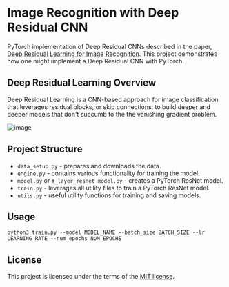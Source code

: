# Image Recognition with Deep Residual CNN
PyTorch implementation of Deep Residual CNNs described in the paper, [Deep Residual Learning for Image Recognition](https://arxiv.org/abs/1512.03385). This project demonstrates how one might implement a Deep Residual CNN with PyTorch.

## Deep Residual Learning Overview
Deep Residual Learning is a CNN-based approach for image classification that leverages residual blocks, or skip connections, to build deeper and deeper models that don't  succumb to the the vanishing gradient problem. 

![image](https://user-images.githubusercontent.com/51813928/218296774-9b6bc569-f8e3-4f05-86c8-07e0fd835cfe.png)


## Project Structure
* `data_setup.py` - prepares and downloads the data.
* `engine.py` - contains various functionality for training the model.
* `model.py` or `#_layer_resnet_model.py` - creates a PyTorch ResNet model. 
* `train.py` - leverages all utility files to train a PyTorch ResNet model. 
* `utils.py` - useful utility functions for training and saving models.  

## Usage
```
python3 train.py --model MODEL_NAME --batch_size BATCH_SIZE --lr LEARNING_RATE --num_epochs NUM_EPOCHS
```

## License
This project is licensed under the terms of the [MIT license](https://choosealicense.com/licenses/mit/). 
